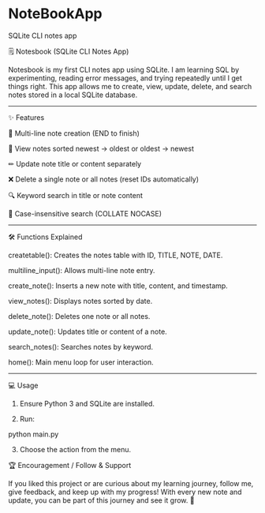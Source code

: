 # NoteBookApp
SQLite CLI notes app

🗒 Notesbook (SQLite CLI Notes App)

Notesbook is my first CLI notes app using SQLite.
I am learning SQL by experimenting, reading error messages, and trying repeatedly until I get things right.
This app allows me to create, view, update, delete, and search notes stored in a local SQLite database.


---

✨ Features

📝 Multi-line note creation (END to finish)

📄 View notes sorted newest → oldest or oldest → newest

✏ Update note title or content separately

❌ Delete a single note or all notes (reset IDs automatically)

🔍 Keyword search in title or note content

🔄 Case-insensitive search (COLLATE NOCASE)



---

🛠 Functions Explained

createtable(): Creates the notes table with ID, TITLE, NOTE, DATE.

multiline_input(): Allows multi-line note entry.

create_note(): Inserts a new note with title, content, and timestamp.

view_notes(): Displays notes sorted by date.

delete_note(): Deletes one note or all notes.

update_note(): Updates title or content of a note.

search_notes(): Searches notes by keyword.

home(): Main menu loop for user interaction.



---

💻 Usage

1. Ensure Python 3 and SQLite are installed.


2. Run:



python main.py

3. Choose the action from the menu.


🏆 Encouragement / Follow & Support

If you liked this project or are curious about my learning journey, follow me, give feedback, and keep up with my progress!
With every new note and update, you can be part of this journey and see it grow. 🚀
